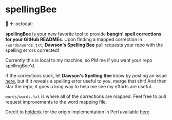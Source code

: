 spellingBee
============
:honeybee: :heavy_plus_sign: :octocat:

**spellingBee** is your new favorite tool to provide **bangin' spell corrections for your GitHub READMEs**. Upon finding a mapped correction in  ```/words/words.txt```, **Dawson's Spelling Bee** pull requests your repo with the spelling errors corrected! 

Currently this is local to my machine, so PM me if you want your repo spellingBee'd.

If the corrections suck, let **Dawson's Spelling Bee** know by posting an issue [here](https://github.com/dawsonbotsford/spellingBee/issues), but if it reveals a spelling error useful to you, merge that shit! And then star the repo, it goes a long way to help me see my efforts are useful.

```words/words.txt``` is where all of the corrections are mapped. Feel free to pull request improvements to the word mapping file.

Credit to [holdenk](https://github.com/holdenk) for the origin implementation in Perl available [here](https://github.com/holdenk/holdensmagicalunicorn)
